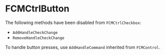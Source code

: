 # FCMCtrlButton

The following methods have been disabled from `FCMCtrlCheckbox`:
- `AddHandleCheckChange`
- `RemoveHandleCheckChange`

To handle button presses, use `AddHandleCommand` inherited from `FCMControl`.
